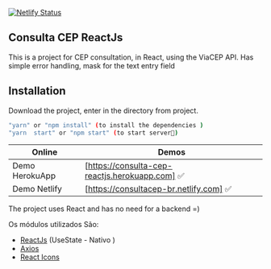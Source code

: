 [![Netlify Status](https://api.netlify.com/api/v1/badges/58666b43-0a0c-4576-a29e-e9edc48ccca5/deploy-status)](https://app.netlify.com/sites/consultacep-br/deploys)

## Consulta CEP ReactJs
This is a project for CEP consultation, in React, using the ViaCEP API.
Has simple error handling, mask for the text entry field

## Installation
Download the project, enter in the directory from project.
```sh 
"yarn" or "npm install" (to install the dependencies )
"yarn  start" or "npm start" (to start server🚀)
```
| Online | Demos |
| ------ | ------ |
| Demo HerokuApp | [https://consulta-cep-reactjs.herokuapp.com]  ✅|
| Demo Netlify | [https://consultacep-br.netlify.com]  ✅|

The project uses React and has no need for a backend =)

Os módulos utilizados São:
- [ReactJs](https://reactjs.org) (UseState - Nativo )
- [Axios](https://www.npmjs.com/package/axios)
- [React Icons](https://react-icons.netlify.com/)


